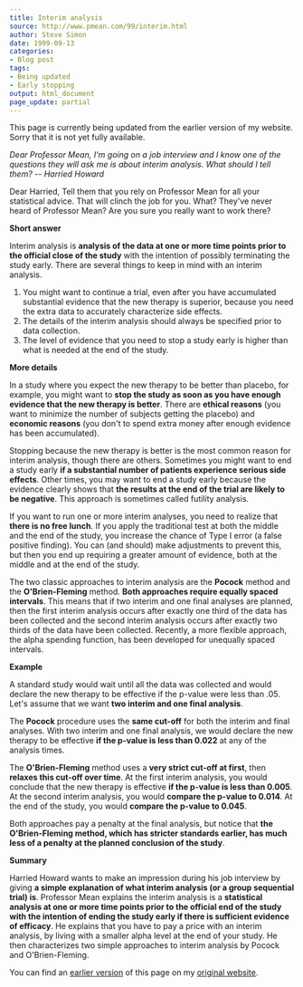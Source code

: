 ```yaml
---
title: Interim analysis
source: http://www.pmean.com/99/interim.html
author: Steve Simon
date: 1999-09-13
categories:
- Blog post
tags:
- Being updated
- Early stopping
output: html_document
page_update: partial
---
```


This page is currently being updated from the earlier version of my website. Sorry that it is not yet fully available.

*Dear Professor Mean, I'm going on a job interview and I know one of
the questions they will ask me is about interim analysis. What should I
tell them? \-- Harried Howard*

Dear Harried, Tell them that you rely on Professor Mean for all your
statistical advice. That will clinch the job for you. What? They've
never heard of Professor Mean? Are you sure you really want to work
there?

**Short answer**

Interim analysis is **analysis of the data at one or more time points
prior to the official close of the study** with the intention of
possibly terminating the study early. There are several things to keep
in mind with an interim analysis.

1.  You might want to continue a trial, even after you have accumulated
    substantial evidence that the new therapy is superior, because you
    need the extra data to accurately characterize side effects.
2.  The details of the interim analysis should always be specified prior
    to data collection.
3.  The level of evidence that you need to stop a study early is higher
    than what is needed at the end of the study.

**More details**

In a study where you expect the new therapy to be better than placebo,
for example, you might want to **stop the study as soon as you have
enough evidence that the new therapy is better**. There are **ethical
reasons** (you want to minimize the number of subjects getting the
placebo) and **economic reasons** (you don't to spend extra money after
enough evidence has been accumulated).

Stopping because the new therapy is better is the most common reason for
interim analysis, though there are others. Sometimes you might want to
end a study early **if a substantial number of patients experience
serious side effects**. Other times, you may want to end a study early
because the evidence clearly shows that **the results at the end of the
trial are likely to be negative**. This approach is sometimes called
futility analysis.

If you want to run one or more interim analyses, you need to realize
that **there is no free lunch**. If you apply the traditional test at
both the middle and the end of the study, you increase the chance of
Type I error (a false positive finding). You can (and should) make
adjustments to prevent this, but then you end up requiring a greater
amount of evidence, both at the middle and at the end of the study.

The two classic approaches to interim analysis are the **Pocock** method
and the **O'Brien-Fleming** method. **Both approaches require equally
spaced intervals**. This means that if two interim and one final
analyses are planned, then the first interim analysis occurs after
exactly one third of the data has been collected and the second interim
analysis occurs after exactly two thirds of the data have been
collected. Recently, a more flexible approach, the alpha spending
function, has been developed for unequally spaced intervals.

**Example**

A standard study would wait until all the data was collected and would
declare the new therapy to be effective if the p-value were less than
.05. Let's assume that we want **two interim and one final analysis**.

The **Pocock** procedure uses the **same cut-off** for both the interim
and final analyses. With two interim and one final analysis, we would
declare the new therapy to be effective **if the p-value is less than
0.022** at any of the analysis times.

The **O'Brien-Fleming** method uses a **very strict cut-off at first**,
then **relaxes this cut-off over time**. At the first interim analysis,
you would conclude that the new therapy is effective **if the p-value is
less than 0.005**. At the second interim analysis, you would **compare
the p-value to 0.014**. At the end of the study, you would **compare the
p-value to 0.045**.

Both approaches pay a penalty at the final analysis, but notice that
**the O'Brien-Fleming method, which has stricter standards earlier, has
much less of a penalty at the planned conclusion of the study**.

**Summary**

Harried Howard wants to make an impression during his job interview by
giving **a simple explanation of what interim analysis (or a group
sequential trial) is**. Professor Mean explains the interim analysis is
a **statistical analysis at one or more time points prior to the
official end of the study with the intention of ending the study early
if there is sufficient evidence of efficacy**. He explains that you have
to pay a price with an interim analysis, by living with a smaller alpha
level at the end of your study. He then characterizes two simple
approaches to interim analysis by Pocock and O'Brien-Fleming.

You can find an [earlier version][sim1] of this page on my [original website][sim2].

[sim1]: http://www.pmean.com/99/interim.html
[sim2]: http://www.pmean.com/original_site.html
